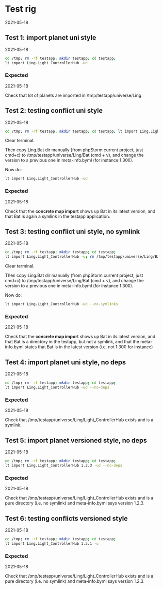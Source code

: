 Test rig
=========
2021-05-18



Test 1: import planet uni style
---------
2021-05-18


```bash
cd /tmp; rm -rf testapp; mkdir testapp; cd testapp;
lt import Ling.Light_ControllerHub -ud
```



### Expected
2021-05-18

Check that lot of planets are imported in /tmp/testapp/universe/Ling.



Test 2: testing conflict uni style
---------
2021-05-18


```bash
cd /tmp; rm -rf testapp; mkdir testapp; cd testapp; lt import Ling.Light_ControllerHub -u; rm /tmp/testapp/universe/Ling/Bat
```


Clear terminal.

Then copy Ling.Bat dir manually (from phpStorm current project, just cmd+c) to /tmp/testapp/universe/Ling/Bat (cmd + v), 
and change the version to a previous one in meta-info.byml (for instance 1.300). 



Now do:

```bash
lt import Ling.Light_ControllerHub -ud
```

### Expected
2021-05-18

Check that the **concrete map import** shows up Bat in its latest version,
and that Bat is again a symlink in the testapp application.



Test 3: testing conflict uni style, no symlink
---------
2021-05-18


```bash
cd /tmp; rm -rf testapp; mkdir testapp; cd testapp; 
lt import Ling.Light_ControllerHub -u; rm /tmp/testapp/universe/Ling/Bat
```


Clear terminal.

Then copy Ling.Bat dir manually (from phpStorm current project, just cmd+c) to /tmp/testapp/universe/Ling/Bat (cmd + v), 
and change the version to a previous one in meta-info.byml (for instance 1.300). 



Now do:

```bash
lt import Ling.Light_ControllerHub -ud --no-symlinks
```

### Expected
2021-05-18


Check that the **concrete map import** shows up Bat in its latest version,
and that Bat is a directory in the testapp, but not a symlink, and that the meta-info.byml states that Bat is in the latest version (i.e. not 1.300 for instance)




Test 4: import planet uni style, no deps
---------
2021-05-18


```bash
cd /tmp; rm -rf testapp; mkdir testapp; cd testapp;
lt import Ling.Light_ControllerHub -ud --no-deps
```



### Expected
2021-05-18

Check that /tmp/testapp/universe/Ling/Light_ControllerHub exists and is a symlink.



Test 5: import planet versioned style, no deps
---------
2021-05-18


```bash
cd /tmp; rm -rf testapp; mkdir testapp; cd testapp; 
lt import Ling.Light_ControllerHub 1.2.3 -ud --no-deps
```



### Expected
2021-05-18

Check that /tmp/testapp/universe/Ling/Light_ControllerHub exists and is a pure directory (i.e. no symlink) and meta-info.byml says version 1.2.3.



Test 6: testing conflicts versioned style
---------
2021-05-18


```bash
cd /tmp; rm -rf testapp; mkdir testapp; cd testapp; 
lt import Ling.Light_ControllerHub 1.3.1 -u
```





### Expected
2021-05-18

Check that /tmp/testapp/universe/Ling/Light_ControllerHub exists and is a pure directory (i.e. no symlink) and meta-info.byml says version 1.2.3.


